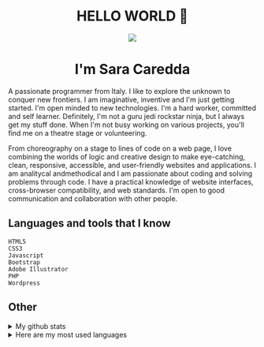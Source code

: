 # <h1 align="center">HELLO WORLD 👋</h1>

<p align="center">
<img src="https://user-images.githubusercontent.com/38380539/153727015-b80cf84a-d6d9-4769-b05f-ee11a9ee1869.jpg" >
    </p>
<h1 align="center">I'm Sara Caredda</h1>
<p>A passionate programmer from Italy. I like to explore the unknown to conquer new frontiers. I am imaginative, inventive and I'm just getting started. I'm open minded to new technologies. I'm a hard worker, committed and self learner. Definitely, I'm not a guru jedi rockstar ninja, but I always get my stuff done. When I'm not busy working on various projects, you'll find me on a theatre stage or volunteering.</p>

<p>From choreography on a stage to lines of code on a web page, I love combining the worlds of logic and creative design to make eye-catching, clean, responsive, accessible, and user-friendly websites and applications. I am analitycal andmethodical and I am passionate about coding and solving problems through code. I have a practical knowledge of website interfaces, cross-browser compatibility, and web standards. I'm open to good communication and collaboration with other people. </p>

## Languages and tools that I know
    HTML5
    CSS3
    Javascript
    Bootstrap
    Adobe Illustrator 
    PHP
    Wordpress
    
 ## Other

<details>
    <summary>My github stats</summary>

 <p align="center"><img align="center" src="https://github-profile-trophy.vercel.app/?username=dvsara" alt="dvsara" /></p>
</details>
<details>
    <summary> Here are my most used languages</summary>

 <p align="center"><img align="center" src="https://github-readme-stats.vercel.app/api/top-langs?username=dvsara&show_icons=true&locale=en&layout=compact" alt="dvsara" /></p>
</details>

